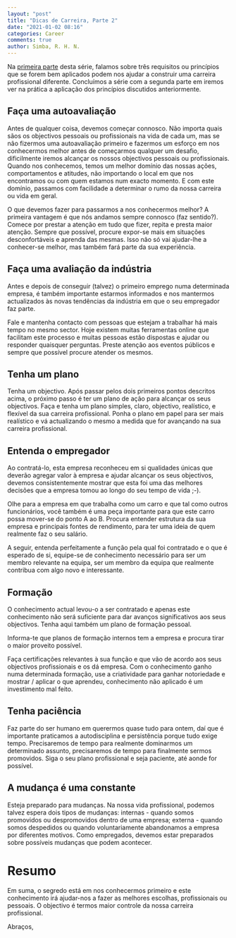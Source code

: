 ```yaml
---
layout: "post"
title: "Dicas de Carreira, Parte 2"
date: "2021-01-02 08:16"
categories: Career
comments: true
author: Simba, R. H. N.
---
```

Na [primeira parte](https://www.ricardosimba.com/carreira/2020/03/25/dicas-de-carreira-parte-1.html) desta série, falamos sobre três requisitos ou princípios que se forem bem aplicados podem nos ajudar a construir uma carreira profissional diferente. Concluímos a série com a segunda parte em iremos ver na prática a aplicação dos princípios discutidos anteriormente.

## Faça uma autoavaliação
 Antes de qualquer coisa, devemos começar connosco. Não importa quais sãos os objectivos pessoais ou profissionais na vida de cada um, mas se não fizermos uma autoavaliação primeiro e fazermos um esforço em nos conhecermos melhor antes de começarmos qualquer um desafio, dificilmente iremos alcançar os nossos objectivos pessoais ou profissionais. Quando nos conhecemos, temos um melhor domínio das nossas ações, comportamentos e atitudes, não importando o local em que nos encontramos ou com quem estamos num exacto momento. E com este domínio, passamos com facilidade a determinar o rumo da nossa carreira ou vida em geral.

O que devemos fazer para passarmos a nos conhecermos melhor? A primeira vantagem é que nós andamos sempre connosco (faz sentido?). Comece por prestar a atenção em tudo que fizer, repita e presta maior atenção. Sempre que possível, procure expor-se mais em situações desconfortáveis e aprenda das mesmas. Isso não só vai ajudar-lhe a conhecer-se melhor, mas também fará parte da sua experiência.

## Faça uma avaliação da indústria
Antes e depois de conseguir (talvez) o primeiro emprego numa determinada empresa, é também importante estarmos informados e nos mantermos actualizados às novas tendências da indústria em que o seu empregador faz parte.

Fale e mantenha contacto com pessoas que estejam a trabalhar há mais tempo no mesmo sector. Hoje existem muitas ferramentas online que facilitam este processo e muitas pessoas estão dispostas e ajudar ou responder quaisquer perguntas. Preste atenção aos eventos públicos e sempre que possível procure atender os mesmos.

## Tenha um plano
Tenha um objectivo. Após passar pelos dois primeiros pontos descritos acima, o próximo passo é ter um plano de ação para alcançar os seus objectivos. Faça e tenha um plano simples, claro, objectivo, realístico, e flexível da sua carreira profissional. Ponha o plano em papel para ser mais realístico e vá actualizando o mesmo a medida que for avançando na sua carreira profissional.

## Entenda o empregador
Ao contratá-lo, esta empresa reconheceu em si qualidades únicas que deverão agregar valor à empresa e ajudar alcançar os seus objectivos, devemos consistentemente mostrar que esta foi uma das melhores decisões que a empresa tomou ao longo do seu tempo de vida ;-).

Olhe para a empresa em que trabalha como um carro e que tal como outros funcionários, você também é uma peça importante para que este carro possa mover-se do ponto A ao B. Procura entender estrutura da sua empresa e principais fontes de rendimento, para ter uma ideia de quem realmente faz o seu salário.

A seguir, entenda perfeitamente a função pela qual foi contratado e o que é esperado de si, equipe-se de conhecimento necessário para ser um membro relevante na equipa, ser um membro da equipa que realmente contribua com algo novo e interessante.

## Formação
O conhecimento actual levou-o a ser contratado e apenas este conhecimento não será suficiente para dar avanços significativos aos seus objectivos. Tenha aqui também um plano de formação pessoal.

Informa-te que planos de formação internos tem a empresa e procura tirar o maior proveito possível.

Faça certificações relevantes à sua função e que vão de acordo aos seus objectivos profissionais e os dá empresa. Com o conhecimento ganho numa determinada formação, use a criatividade para ganhar notoriedade e mostrar / aplicar o que aprendeu, conhecimento não aplicado é um investimento mal feito.

## Tenha paciência
Faz parte do ser humano em querermos quase tudo para ontem, daí que é importante praticamos a autodisciplina e persistência porque tudo exige tempo. Precisaremos de tempo para realmente dominarmos um determinado assunto, precisaremos de tempo para finalmente sermos promovidos. Siga o seu plano profissional e seja paciente, até aonde for possível.

## A mudança é uma constante
Esteja preparado para mudanças. Na nossa vida profissional, podemos talvez espera dois tipos de mudanças: internas - quando somos promovidos ou despromovidos dentro de uma empresa; externa - quando somos despedidos ou quando voluntariamente abandonamos a empresa por diferentes motivos. Como empregados, devemos estar preparados sobre possíveis mudanças que podem acontecer.

# Resumo
Em suma, o segredo está em nos conhecermos primeiro e este conhecimento irá ajudar-nos a fazer as melhores escolhas, profissionais ou pessoais. O objectivo é termos maior controle da nossa carreira profissional.

Abraços,
